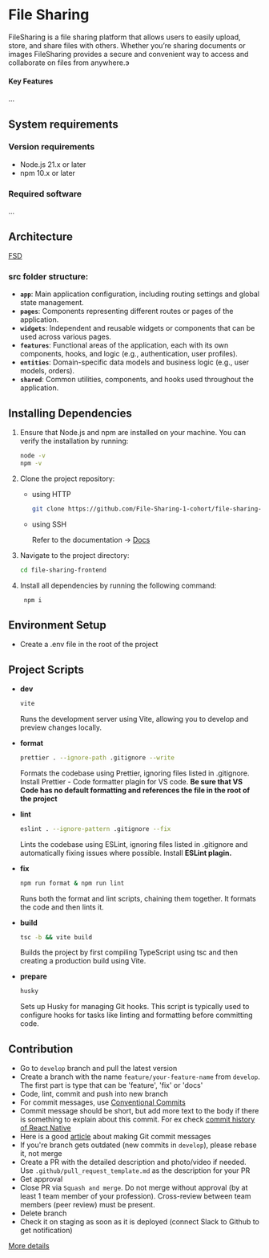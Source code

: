 # File Sharing

FileSharing is a file sharing platform that allows users to easily upload, store, and share files with others. Whether you’re sharing documents or images FileSharing provides a secure and convenient way to access and collaborate on files from anywhere.э

#### Key Features

...

## System requirements

### Version requirements

- Node.js 21.x or later
- npm 10.x or later

### Required software

...

## Architecture

[FSD](https://feature-sliced.design/ru/docs/get-started/overview)

### src folder structure:

- **`app`**: Main application configuration, including routing settings and global state management.
- **`pages`**: Components representing different routes or pages of the application.
- **`widgets`**: Independent and reusable widgets or components that can be used across various pages.
- **`features`**: Functional areas of the application, each with its own components, hooks, and logic (e.g., authentication, user profiles).
- **`entities`**: Domain-specific data models and business logic (e.g., user models, orders).
- **`shared`**: Common utilities, components, and hooks used throughout the application.

## Installing Dependencies

1. Ensure that Node.js and npm are installed on your machine. You can verify the installation by running:

   ```bash
   node -v
   npm -v
   ```

2. Clone the project repository:

   - using HTTP

     ```bash
     git clone https://github.com/File-Sharing-1-cohort/file-sharing-frontend.git
     ```

   - using SSH

     Refer to the documentation -> [Docs](https://docs.github.com/ru/authentication/connecting-to-github-with-ssh/generating-a-new-ssh-key-and-adding-it-to-the-ssh-agent)

3. Navigate to the project directory:

   ```bash
   cd file-sharing-frontend
   ```

4. Install all dependencies by running the following command:

   ```bash
    npm i
   ```

## Environment Setup

- Create a .env file in the root of the project

## Project Scripts

- **dev**

  ```bash
  vite
  ```

  Runs the development server using Vite, allowing you to develop and preview changes locally.

- **format**

  ```bash
  prettier . --ignore-path .gitignore --write
  ```

  Formats the codebase using Prettier, ignoring files listed in .gitignore. Install Prettier - Code formatter plagin for VS code.
  **Be sure that VS Code has no default formatting and references the file in the root of the project**

- **lint**

  ```bash
  eslint . --ignore-pattern .gitignore --fix
  ```

  Lints the codebase using ESLint, ignoring files listed in .gitignore and automatically fixing issues where possible. Install **ESLint plagin.**

- **fix**

  ```bash
  npm run format & npm run lint
  ```

  Runs both the format and lint scripts, chaining them together. It formats the code and then lints it.

- **build**

  ```bash
  tsc -b && vite build
  ```

  Builds the project by first compiling TypeScript using tsc and then creating a production build using Vite.

- **prepare**

  ```bash
  husky
  ```

  Sets up Husky for managing Git hooks. This script is typically used to configure hooks for tasks like linting and formatting before committing code.

## Contribution

- Go to `develop` branch and pull the latest version
- Create a branch with the name `feature/your-feature-name` from `develop`. The first part is type that can be 'feature', 'fix' or 'docs'
- Code, lint, commit and push into new branch
- For commit messages, use [Conventional Commits](https://www.conventionalcommits.org/en/v1.0.0/)
- Commit message should be short, but add more text to the body if there is something to explain about this commit. For ex check [commit history of React Native](https://github.com/facebook/react-native/commit/3621606c4486051de8b443c443cd87f6b822d1a0)
- Here is a good [article](https://chris.beams.io/posts/git-commit/) about making Git commit messages
- If you're branch gets outdated (new commits in `develop`), please rebase it, not merge
- Create a PR with the detailed description and photo/video if needed. Use `.github/pull_request_template.md` as the description for your PR
- Get approval
- Close PR via `Squash and merge`. Do not merge without approval (by at least 1 team member of your profession). Cross-review between team members (peer review) must be present.
- Delete branch
- Check it on staging as soon as it is deployed (connect Slack to Github to get notification)

[More details](https://www.atlassian.com/git/tutorials/comparing-workflows/gitflow-workflow)
